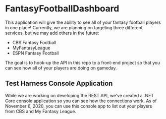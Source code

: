 # FantasyFootballDashboard
This application will give the ability to see all of your fantasy football players in one place! Currently, we are planning on targeting three different services, but we may add others in the future:
* CBS Fantasy Football
* MyFantasyLeague
* ESPN Fantasy Football

The goal is to hook-up the API in this repo to a front-end project so that you can see how all of your players are doing on gameday.

## Test Harness Console Application
While we are working on developing the REST API, we've created a .NET Core console application so you can see how the connections work. As of November 6, 2020, you can use this console app to list out your players from CBS and My Fantasy League. 
